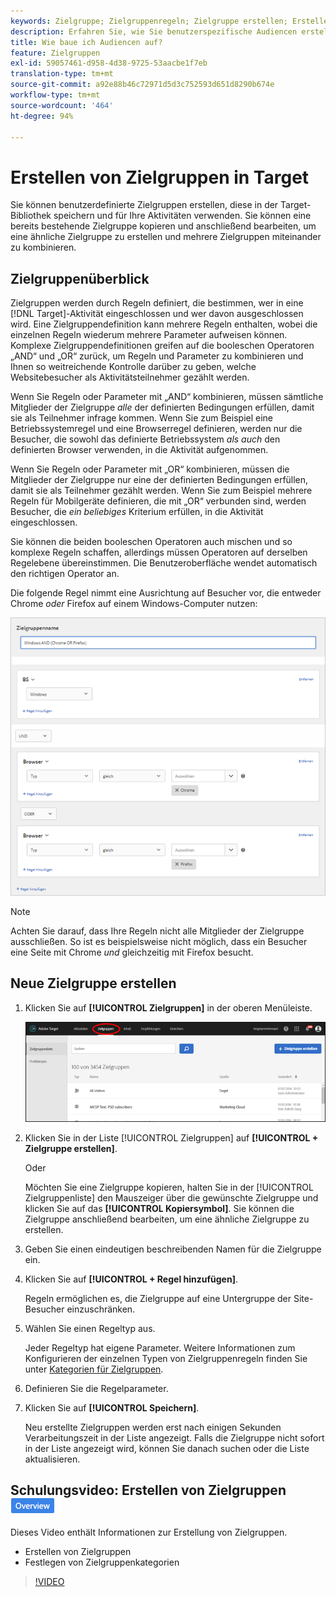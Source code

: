 ```yaml
---
keywords: Zielgruppe; Zielgruppenregeln; Zielgruppe erstellen; Erstellen von Zielgruppen
description: Erfahren Sie, wie Sie benutzerspezifische Audiencen erstellen und sie zur Verwendung in Ihren Aktivitäten in der Adobe [!DNL Target] Audiencen-Bibliothek speichern.
title: Wie baue ich Audiencen auf?
feature: Zielgruppen
exl-id: 59057461-d958-4d38-9725-53aacbe1f7eb
translation-type: tm+mt
source-git-commit: a92e88b46c72971d5d3c752593d651d8290b674e
workflow-type: tm+mt
source-wordcount: '464'
ht-degree: 94%

---
```


# Erstellen von Zielgruppen in Target

Sie können benutzerdefinierte Zielgruppen erstellen, diese in der Target-Bibliothek speichern und für Ihre Aktivitäten verwenden. Sie können eine bereits bestehende Zielgruppe kopieren und anschließend bearbeiten, um eine ähnliche Zielgruppe zu erstellen und mehrere Zielgruppen miteinander zu kombinieren.

## Zielgruppenüberblick

Zielgruppen werden durch Regeln definiert, die bestimmen, wer in eine [!DNL Target]-Aktivität eingeschlossen und wer davon ausgeschlossen wird. Eine Zielgruppendefinition kann mehrere Regeln enthalten, wobei die einzelnen Regeln wiederum mehrere Parameter aufweisen können. Komplexe Zielgruppendefinitionen greifen auf die booleschen Operatoren „AND“ und „OR“ zurück, um Regeln und Parameter zu kombinieren und Ihnen so weitreichende Kontrolle darüber zu geben, welche Websitebesucher als Aktivitätsteilnehmer gezählt werden.

Wenn Sie Regeln oder Parameter mit „AND“ kombinieren, müssen sämtliche Mitglieder der Zielgruppe *alle* der definierten Bedingungen erfüllen, damit sie als Teilnehmer infrage kommen. Wenn Sie zum Beispiel eine Betriebssystemregel und eine Browserregel definieren, werden nur die Besucher, die sowohl das definierte Betriebssystem *als auch* den definierten Browser verwenden, in die Aktivität aufgenommen.

Wenn Sie Regeln oder Parameter mit „OR“ kombinieren, müssen die Mitglieder der Zielgruppe nur eine der definierten Bedingungen erfüllen, damit sie als Teilnehmer gezählt werden. Wenn Sie zum Beispiel mehrere Regeln für Mobilgeräte definieren, die mit „OR“ verbunden sind, werden Besucher, die *ein beliebiges* Kriterium erfüllen, in die Aktivität eingeschlossen.

Sie können die beiden booleschen Operatoren auch mischen und so komplexe Regeln schaffen, allerdings müssen Operatoren auf derselben Regelebene übereinstimmen. Die Benutzeroberfläche wendet automatisch den richtigen Operator an.

Die folgende Regel nimmt eine Ausrichtung auf Besucher vor, die entweder Chrome *oder* Firefox auf einem Windows-Computer nutzen:

![Zielgruppe erstellen](assets/audience_create.png)

>[!NOTE]
>
>Achten Sie darauf, dass Ihre Regeln nicht alle Mitglieder der Zielgruppe ausschließen. So ist es beispielsweise nicht möglich, dass ein Besucher eine Seite mit Chrome *und* gleichzeitig mit Firefox besucht.

## Neue Zielgruppe erstellen

1. Klicken Sie auf **[!UICONTROL Zielgruppen]** in der oberen Menüleiste.

   ![](assets/audiences_list.png)

1. Klicken Sie in der Liste [!UICONTROL Zielgruppen] auf **[!UICONTROL + Zielgruppe erstellen]**.

   Oder

   Möchten Sie eine Zielgruppe kopieren, halten Sie in der [!UICONTROL Zielgruppenliste] den Mauszeiger über die gewünschte Zielgruppe und klicken Sie auf das **[!UICONTROL Kopiersymbol]**. Sie können die Zielgruppe anschließend bearbeiten, um eine ähnliche Zielgruppe zu erstellen.

1. Geben Sie einen eindeutigen beschreibenden Namen für die Zielgruppe ein.
1. Klicken Sie auf **[!UICONTROL + Regel hinzufügen]**.

   Regeln ermöglichen es, die Zielgruppe auf eine Untergruppe der Site-Besucher einzuschränken.
1. Wählen Sie einen Regeltyp aus.

   Jeder Regeltyp hat eigene Parameter. Weitere Informationen zum Konfigurieren der einzelnen Typen von Zielgruppenregeln finden Sie unter [Kategorien für Zielgruppen](/help/c-target/c-audiences/c-target-rules/target-rules.md#concept_E3A77E42F1644503A829B5107B20880D).
1. Definieren Sie die Regelparameter.
1. Klicken Sie auf **[!UICONTROL Speichern]**.

   Neu erstellte Zielgruppen werden erst nach einigen Sekunden Verarbeitungszeit in der Liste angezeigt. Falls die Zielgruppe nicht sofort in der Liste angezeigt wird, können Sie danach suchen oder die Liste aktualisieren.

## Schulungsvideo: Erstellen von Zielgruppen  ![Übersichtskennzeichnung](/help/assets/overview.png)

Dieses Video enthält Informationen zur Erstellung von Zielgruppen.

* Erstellen von Zielgruppen
* Festlegen von Zielgruppenkategorien

>[!VIDEO](https://video.tv.adobe.com/v/17392)
